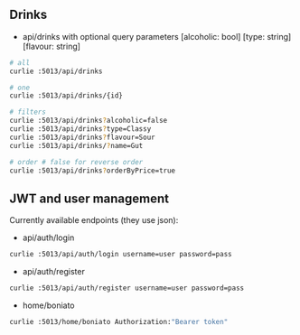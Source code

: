## Drinks

- api/drinks with optional query parameters \[alcoholic: bool\] \[type: string\] \[flavour: string\]
```bash
# all
curlie :5013/api/drinks

# one
curlie :5013/api/drinks/{id}

# filters
curlie :5013/api/drinks?alcoholic=false
curlie :5013/api/drinks?type=Classy
curlie :5013/api/drinks?flavour=Sour
curlie :5013/api/drinks/?name=Gut

# order # false for reverse order
curlie :5013/api/drinks?orderByPrice=true
```


## JWT and user management

Currently available endpoints (they use json):

- api/auth/login
```bash
curlie :5013/api/auth/login username=user password=pass
```

- api/auth/register
```bash
curlie :5013/api/auth/register username=user password=pass
```

- home/boniato
```bash
curlie :5013/home/boniato Authorization:"Bearer token"
```

